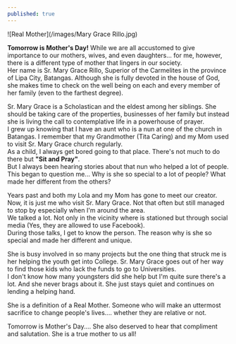 ```yaml
---
published: true
---
```

![Real Mother](/images/Mary Grace Rillo.jpg)

**Tomorrow is Mother's Day!** While we are all accustomed to give importance to our mothers, wives, and even daughters... for me, however, there is a different type of mother that lingers in our society.   
Her name is Sr. Mary Grace Rillo, Superior of the Carmelites in the province of Lipa City, Batangas. Although she is fully devoted in the house of God, she makes time to check on the well being on each and every member of her family (even to the farthest degree). 

Sr. Mary Grace is a Scholastican and the eldest among her siblings. She should be taking care of the properties, businesses of her family but instead she is living the call to contemplative life in a powerhouse of prayer.   
I grew up knowing that I have an aunt who is a nun at one of the church in Batangas. I remember that my Grandmother (Tita Caring) and my Mom used to visit Sr. Mary Grace church regularly.   
As a child, I always get bored going to that place. There's not much to do there but **"Sit and Pray"**.   
But I always been hearing stories about that nun who helped a lot of people. This began to question me... Why is she so special to a lot of people? What made her different from the others?

Years past and both my Lola and my Mom has gone to meet our creator. Now, it is just me who visit Sr. Mary Grace. Not that often but still managed to stop by especially when I'm around the area.   
We talked a lot. Not only in the vicinity where is stationed but through social media (Yes, they are allowed to use Facebook).   
During those talks, I get to know the person. The reason why is she so special and made her different and unique. 

She is busy involved in so many projects but the one thing that struck me is her helping the youth get into College. Sr. Mary Grace goes out of her way to find those kids who lack the funds to go to Universities.   
I don't know how many youngsters did she help but I'm quite sure there's a lot. And she never brags about it. She just stays quiet and continues on lending a helping hand.

She is a definition of a Real Mother. Someone who will make an uttermost sacrifice to change people's lives.... whether they are relative or not. 

Tomorrow is Mother's Day.... She also deserved to hear that compliment and salutation. She is a true mother to us all!

